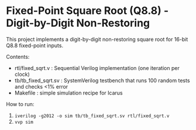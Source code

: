 # Fixed-Point Square Root (Q8.8) - Digit-by-Digit Non-Restoring

This project implements a digit-by-digit non-restoring square root for 16-bit Q8.8 fixed-point inputs.

Contents:
- rtl/fixed_sqrt.v : Sequential Verilog implementation (one iteration per clock)
- tb/tb_fixed_sqrt.sv : SystemVerilog testbench that runs 100 random tests and checks <1% error
- Makefile : simple simulation recipe for Icarus

How to run:
  1. `iverilog -g2012 -o sim tb/tb_fixed_sqrt.sv rtl/fixed_sqrt.v`
  2. `vvp sim`

